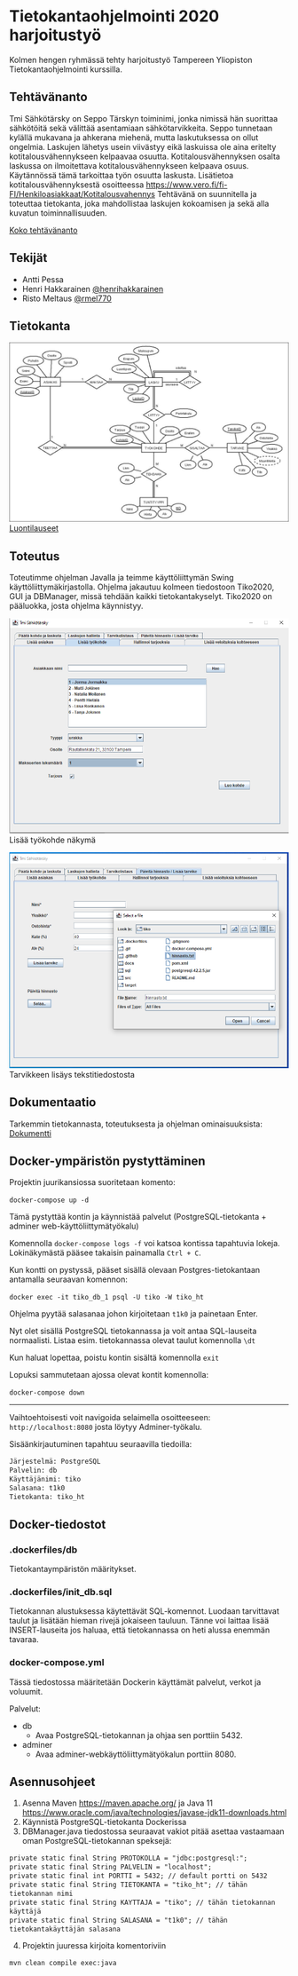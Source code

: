 # Tietokantaohjelmointi 2020 harjoitustyö

Kolmen hengen ryhmässä tehty harjoitustyö Tampereen Yliopiston Tietokantaohjelmointi kurssilla.

## Tehtävänanto

Tmi Sähkötärsky on Seppo Tärskyn toiminimi, jonka nimissä hän suorittaa sähkötöitä sekä välittää
asentamiaan sähkötarvikkeita. Seppo tunnetaan kylällä mukavana ja ahkerana miehenä, mutta
laskutuksessa on ollut ongelmia. Laskujen lähetys usein viivästyy eikä laskuissa ole aina eritelty
kotitalousvähennykseen kelpaavaa osuutta.
Kotitalousvähennyksen osalta laskussa on ilmoitettava kotitalousvähennykseen kelpaava osuus.
Käytännössä tämä tarkoittaa työn osuutta laskusta. Lisätietoa kotitalousvähennyksestä osoitteessa
https://www.vero.fi/fi-FI/Henkiloasiakkaat/Kotitalousvahennys
Tehtävänä on suunnitella ja toteuttaa tietokanta, joka mahdollistaa laskujen kokoamisen ja sekä alla
kuvatun toiminnallisuuden.

[Koko tehtävänanto](https://github.com/anttipessa/tiko/blob/master/docs/Tiko%202020_ht.pdf)

## Tekijät

- Antti Pessa
- Henri Hakkarainen [@henrihakkarainen](https://www.github.com/henrihakkarainen)
- Risto Meltaus [@rmel770](https://www.github.com/rmel770)

## Tietokanta

![ER](./docs/kuvia/ER_kaavio.jpeg)
[Luontilauseet](https://github.com/anttipessa/tiko/blob/master/sql/luontilauseet.sql)
## Toteutus

Toteutimme ohjelman Javalla ja teimme käyttöliittymän Swing käyttöliittymäkirjastolla. Ohjelma
jakautuu kolmeen tiedostoon Tiko2020, GUI ja DBManager, missä tehdään kaikki tietokantakyselyt.
Tiko2020 on pääluokka, josta ohjelma käynnistyy.

![T1](./docs/kuvia/T1.PNG)</br>
Lisää työkohde näkymä

![T5](./docs/kuvia/T5.PNG)
Tarvikkeen lisäys tekstitiedostosta

## Dokumentaatio

Tarkemmin tietokannasta, toteutuksesta ja ohjelman ominaisuuksista:
[Dokumentti](https://github.com/anttipessa/tiko/blob/master/docs/tiko_dokumentti.pdf)

## Docker-ympäristön pystyttäminen
Projektin juurikansiossa suoritetaan komento:

`docker-compose up -d`

Tämä pystyttää kontin ja käynnistää palvelut (PostgreSQL-tietokanta + adminer web-käyttöliittymätyökalu)

Komennolla `docker-compose logs -f` voi katsoa kontissa tapahtuvia lokeja. Lokinäkymästä pääsee takaisin painamalla `Ctrl + C`.

Kun kontti on pystyssä, pääset sisällä olevaan Postgres-tietokantaan antamalla seuraavan komennon:

`docker exec -it tiko_db_1 psql -U tiko -W tiko_ht`

Ohjelma pyytää salasanaa johon kirjoitetaan `t1k0` ja painetaan Enter.

Nyt olet sisällä PostgreSQL tietokannassa ja voit antaa SQL-lauseita normaalisti. Listaa esim. tietokannassa olevat taulut komennolla `\dt`

Kun haluat lopettaa, poistu kontin sisältä komennolla `exit`

Lopuksi sammutetaan ajossa olevat kontit komennolla:

`docker-compose down`

<hr>

Vaihtoehtoisesti voit navigoida selaimella osoitteeseen: `http://localhost:8080` josta löytyy Adminer-työkalu.

Sisäänkirjautuminen tapahtuu seuraavilla tiedoilla:

```
Järjestelmä: PostgreSQL
Palvelin: db
Käyttäjänimi: tiko
Salasana: t1k0
Tietokanta: tiko_ht
```

## Docker-tiedostot

### .dockerfiles/db

Tietokantaympäristön määritykset.

### .dockerfiles/init_db.sql

Tietokannan alustuksessa käytettävät SQL-komennot. Luodaan tarvittavat taulut ja lisätään hieman rivejä jokaiseen tauluun. Tänne voi laittaa lisää INSERT-lauseita jos haluaa, että tietokannassa on heti alussa enemmän tavaraa.

### docker-compose.yml

Tässä tiedostossa määritetään Dockerin käyttämät palvelut, verkot ja voluumit.

Palvelut:
- db
  - Avaa PostgreSQL-tietokannan ja ohjaa sen porttiin 5432.
- adminer
  - Avaa adminer-webkäyttöliittymätyökalun porttiin 8080.
  
## Asennusohjeet

1. Asenna Maven https://maven.apache.org/ ja Java 11 https://www.oracle.com/java/technologies/javase-jdk11-downloads.html
2. Käynnistä PostgreSQL-tietokanta Dockerissa
3. DBManager.java tiedostossa seuraavat vakiot pitää asettaa vastaamaan oman PostgreSQL-tietokannan speksejä:
```
private static final String PROTOKOLLA = "jdbc:postgresql:";
private static final String PALVELIN = "localhost";
private static final int PORTTI = 5432; // default portti on 5432
private static final String TIETOKANTA = "tiko_ht"; // tähän tietokannan nimi
private static final String KAYTTAJA = "tiko"; // tähän tietokannan käyttäjä
private static final String SALASANA = "t1k0"; // tähän tietokantakäyttäjän salasana
```
4. Projektin juuressa kirjoita komentoriviin
```
mvn clean compile exec:java
```
